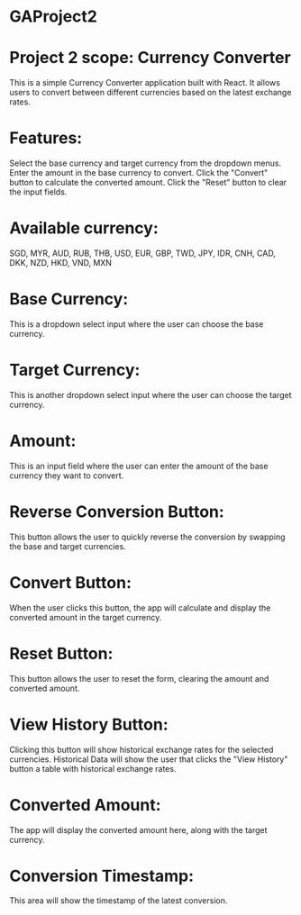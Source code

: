 # GAProject2

# Project 2 scope: Currency Converter
This is a simple Currency Converter application built with React. It allows users to convert between different currencies based on the latest exchange rates.

# Features:
Select the base currency and target currency from the dropdown menus.
Enter the amount in the base currency to convert.
Click the "Convert" button to calculate the converted amount.
Click the "Reset" button to clear the input fields.

# Available currency:
SGD, MYR, AUD, RUB, THB, USD, EUR, GBP, TWD, JPY, IDR, CNH, CAD, DKK, NZD, HKD, VND, MXN

# Base Currency:
This is a dropdown select input where the user can choose the base currency.

# Target Currency:
This is another dropdown select input where the user can choose the target currency.

# Amount:
This is an input field where the user can enter the amount of the base currency they want to convert.

# Reverse Conversion Button:
This button allows the user to quickly reverse the conversion by swapping the base and target currencies.

# Convert Button:
When the user clicks this button, the app will calculate and display the converted amount in the target currency.

# Reset Button:
This button allows the user to reset the form, clearing the amount and converted amount.

# View History Button:
Clicking this button will show historical exchange rates for the selected currencies. Historical Data will show the user that clicks the "View History" button a table with historical exchange rates.

# Converted Amount:
The app will display the converted amount here, along with the target currency.

# Conversion Timestamp:
This area will show the timestamp of the latest conversion.
